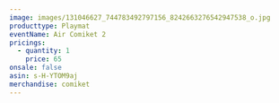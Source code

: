 ```yaml
---
image: images/131046627_744783492797156_8242663276542947538_o.jpg
producttype: Playmat
eventName: Air Comiket 2
pricings:
  - quantity: 1
    price: 65
onsale: false
asin: s-H-YTOM9aj
merchandise: comiket
---
```

